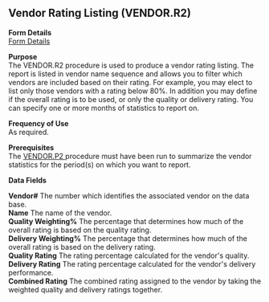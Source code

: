 ##  Vendor Rating Listing (VENDOR.R2)

<PageHeader />

**Form Details**  
[ Form Details ](VENDOR-R2-1/README.md)   

**Purpose**  
The VENDOR.R2 procedure is used to produce a vendor rating listing. The report
is listed in vendor name sequence and allows you to filter which vendors are
included based on their rating. For example, you may elect to list only those
vendors with a rating below 80%. In addition you may define if the overall
rating is to be used, or only the quality or delivery rating. You can specify
one or more months of statistics to report on.

**Frequency of Use**  
As required.

**Prerequisites**  
The [ VENDOR.P2 ](../../AP-PROCESS/VENDOR-P2/README.md) procedure must have been run to summarize the vendor statistics for the period(s) on which you want to report. 

**Data Fields**

**Vendor#** The number which identifies the associated vendor on the data
base.  
**Name** The name of the vendor.  
**Quality Weighting%** The percentage that determines how much of the overall
rating is based on the quality rating.  
**Delivery Weighting%** The percentage that determines how much of the overall
rating is based on the delivery rating.  
**Quality Rating** The rating percentage calculated for the vendor's quality.  
**Delivery Rating** The rating percentage calculated for the vendor's delivery
performance.  
**Combined Rating** The combined rating assigned to the vendor by taking the
weighted quality and delivery ratings together.  
  
<badge text= "Version 8.10.57" vertical="middle" />

<PageFooter />